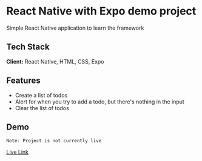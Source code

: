 # React Native with Expo demo project

Simple React Native application to learn the framework

## Tech Stack

**Client:** React Native, HTML, CSS, Expo

## Features

-   Create a list of todos
-   Alert for when you try to add a todo, but there's nothing in the input
-   Clear the list of todos

## Demo

`Note: Project is not currently live`

[Live Link]("")
